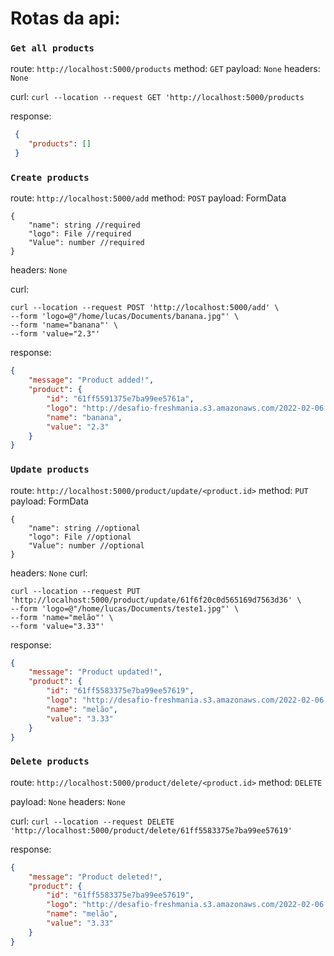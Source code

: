 # Rotas da api:

### `Get all products`

route: `http://localhost:5000/products`
method: `GET`
payload: `None`
headers: `None`

curl: `curl --location --request GET 'http://localhost:5000/products`

response:
```JSON
 {
    "products": []
 }
```

### `Create products`

route: `http://localhost:5000/add`
method: `POST`
payload: FormData
```
{
    "name": string //required
    "logo": File //required
    "Value": number //required
}
```
headers: `None`

curl: 
```
curl --location --request POST 'http://localhost:5000/add' \
--form 'logo=@"/home/lucas/Documents/banana.jpg"' \
--form 'name="banana"' \
--form 'value="2.3"'
```

response:
```JSON
{
    "message": "Product added!",
    "product": {
        "id": "61ff5591375e7ba99ee5761a",
        "logo": "http://desafio-freshmania.s3.amazonaws.com/2022-02-06 04:58:56.497352",
        "name": "banana",
        "value": "2.3"
    }
}
```

### `Update products`

route: `http://localhost:5000/product/update/<product.id>`
method: `PUT`
payload: FormData
```
{
    "name": string //optional
    "logo": File //optional
    "Value": number //optional
}
```
headers: `None`
curl: 
```
curl --location --request PUT 'http://localhost:5000/product/update/61f6f20c0d565169d7563d36' \
--form 'logo=@"/home/lucas/Documents/teste1.jpg"' \
--form 'name="melão"' \
--form 'value="3.33"'
```

response: 
```JSON
{
    "message": "Product updated!",
    "product": {
        "id": "61ff5583375e7ba99ee57619",
        "logo": "http://desafio-freshmania.s3.amazonaws.com/2022-02-06 05:00:59.152966",
        "name": "melão",
        "value": "3.33"
    }
}
```

### `Delete products`

route: `http://localhost:5000/product/delete/<product.id>`
method: `DELETE`

payload: `None`
headers: `None`

curl: `curl --location --request DELETE 'http://localhost:5000/product/delete/61ff5583375e7ba99ee57619'`

response:
```JSON
{
    "message": "Product deleted!",
    "product": {
        "id": "61ff5583375e7ba99ee57619",
        "logo": "http://desafio-freshmania.s3.amazonaws.com/2022-02-06 05:00:59.152966",
        "name": "melão",
        "value": "3.33"
    }
}
```


